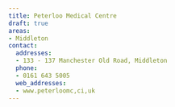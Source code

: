```yaml
---
title: Peterloo Medical Centre
draft: true
areas:
- Middleton
contact:
  addresses:
  - 133 - 137 Manchester Old Road, Middleton
  phone:
  - 0161 643 5005
  web_addresses:
  - www.peterloomc,ci,uk
---
```


